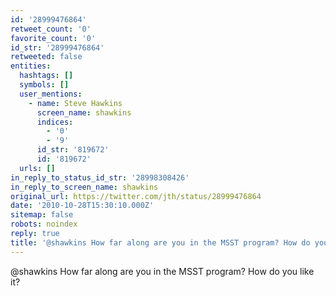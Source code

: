 ```yaml
---
id: '28999476864'
retweet_count: '0'
favorite_count: '0'
id_str: '28999476864'
retweeted: false
entities:
  hashtags: []
  symbols: []
  user_mentions:
    - name: Steve Hawkins
      screen_name: shawkins
      indices:
        - '0'
        - '9'
      id_str: '819672'
      id: '819672'
  urls: []
in_reply_to_status_id_str: '28998308426'
in_reply_to_screen_name: shawkins
original_url: https://twitter.com/jth/status/28999476864
date: '2010-10-28T15:30:10.000Z'
sitemap: false
robots: noindex
reply: true
title: '@shawkins How far along are you in the MSST program? How do you like it?'
---
```


@shawkins How far along are you in the MSST program? How do you like it?